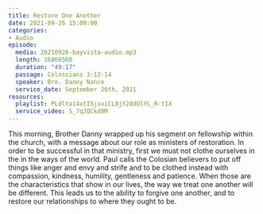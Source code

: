 ```yaml
---
title: Restore One Another
date: 2021-09-26 15:00:00
categories:
- Audio
episode:
  media: 20210926-bayvista-audio.mp3
  length: 16866560
  duration: "49:17"
  passage: Colossians 3:12-14
  speaker: Bro. Danny Nance
  service_date: September 26th, 2021
resources:
  playlist: PLdltai4xtI5jxxiCL8jY28dOlYL_R-tIX
  service_video: S_7qJQCkd0M
---
```

This morning, Brother Danny wrapped up his segment on fellowship within the church, with a message about our role as ministers of restoration.  In order to be successful in that ministry, first we must not clothe ourselves in the in the ways of the world.  Paul calls the Colosian believers to put off things like anger and envy and strife and to be clothed instead with compassion, kindness, humility, gentleness and patience.  When those are the characteristics that show in our lives, the way we treat one another will be different.  This leads us to the ability to forgive one another, and to restore our relationships to where they ought to be.  